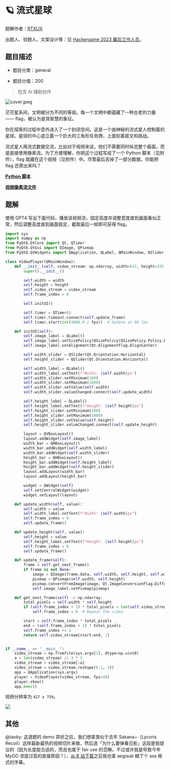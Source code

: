 # 🪐 流式星球

题解作者：[RTXUX](https://github.com/RTXUX)

出题人、验题人、文案设计等：见 [Hackergame 2023 幕后工作人员](../../credits.pdf)。

## 题目描述

- 题目分类：general

- 题目分值：200

> 包含 AI 辅助创作

![cover.jpeg](files/cover.jpeg)

茫茫星系间，文明被分为不同的等级。每一个文明中都蕴藏了一种古老的力量 —— flag，被认为是其智慧的象征。

你在探索的过程中意外进入了一个封闭空间。这是一个由神秘的流式星人控制着的星球。星球的中心竖立着一个巨大的三角形任务牌，上面刻着密文和挑战。

流式星人用流式数据交流，比如对于视频来说，他们不需要同时纵览整个画面，而是直接使用像素流。为了方便理解，你把这个过程写成了一个 Python 脚本（见附件），flag 就藏在这个视频（见附件）中。尽管最后丢掉了一部分数据，你能把 flag 还原出来吗？

**[Python 脚本](./src/create_video.py)**

**[视频像素流文件](https://ftp.lug.ustc.edu.cn/~rtxux/0bd1f9a2-ccab-449c-b95c-af57f7ebc91e/video.bin)**

## 题解

使用 GPT4 写出下面代码，播放该视频流，固定高度并调整宽度直到画面看似正常，然后调整高度直到画面稳定，截取最后一帧即可获得 flag。

```python
import sys
import numpy as np
from PyQt6.QtCore import Qt, QTimer
from PyQt6.QtGui import QImage, QPixmap
from PyQt6.QtWidgets import QApplication, QLabel, QMainWindow, QSlider, QVBoxLayout, QHBoxLayout, QWidget, QSizePolicy

class VideoPlayer(QMainWindow):
    def __init__(self, video_stream: np.ndarray, width=637, height=355, fps=30):
        super().__init__()

        self.width = width
        self.height = height
        self.video_stream = video_stream
        self.frame_index = 0

        self.initUI()

        self.timer = QTimer()
        self.timer.timeout.connect(self.update_frame)
        self.timer.start(int(1000.0 / fps))  # Update at 60 fps

    def initUI(self):
        self.image_label = QLabel()
        self.image_label.setSizePolicy(QSizePolicy(QSizePolicy.Policy.Expanding, QSizePolicy.Policy.Expanding))
        self.image_label.setAlignment(Qt.AlignmentFlag.AlignCenter)

        self.width_slider = QSlider(Qt.Orientation.Horizontal)
        self.height_slider = QSlider(Qt.Orientation.Horizontal)

        self.width_label = QLabel()
        self.width_label.setText(f"Width: {self.width}px")
        self.width_slider.setMinimum(100)
        self.width_slider.setMaximum(1000)
        self.width_slider.setValue(self.width)
        self.width_slider.valueChanged.connect(self.update_width)

        self.height_label = QLabel()
        self.height_label.setText(f"Height: {self.height}px")
        self.height_slider.setMinimum(100)
        self.height_slider.setMaximum(1000)
        self.height_slider.setValue(self.height)
        self.height_slider.valueChanged.connect(self.update_height)

        layout = QVBoxLayout()
        layout.addWidget(self.image_label)
        width_bar = QHBoxLayout()
        width_bar.addWidget(self.width_label)
        width_bar.addWidget(self.width_slider)
        height_bar = QHBoxLayout()
        height_bar.addWidget(self.height_label)
        height_bar.addWidget(self.height_slider)
        layout.addLayout(width_bar)
        layout.addLayout(height_bar)

        widget = QWidget(self)
        self.setCentralWidget(widget)
        widget.setLayout(layout)

    def update_width(self, value):
        self.width = value
        self.width_label.setText(f"Width: {self.width}px")
        self.frame_index = 0
        self.update_frame()

    def update_height(self, value):
        self.height = value
        self.height_label.setText(f"Height: {self.height}px")
        self.frame_index = 0
        self.update_frame()

    def update_frame(self):
        frame = self.get_next_frame()
        if frame is not None:
            image = QImage(frame.data, self.width, self.height, self.width * 3, QImage.Format.Format_RGB888)
            pixmap = QPixmap(self.width, self.height)
            pixmap.convertFromImage(image, Qt.ImageConversionFlag.DiffuseDither)
            self.image_label.setPixmap(pixmap)

    def get_next_frame(self) -> np.ndarray:
        total_pixels = self.width * self.height
        if (self.frame_index + 1) * total_pixels > len(self.video_stream):
            self.frame_index = 0  # Repeat the video

        start = self.frame_index * total_pixels
        end = (self.frame_index + 1) * total_pixels
        self.frame_index += 1
        return self.video_stream[start:end, :]


if __name__ == "__main__":
    video_stream = np.fromfile(sys.argv[1], dtype=np.uint8)
    a = len(video_stream) // 3 * 3
    video_stream = video_stream[:a]
    video_stream = video_stream.reshape((-1, 3))
    app = QApplication(sys.argv)
    player = VideoPlayer(video_stream, fps=30)
    player.show()
    app.exec()
```

视频分辨率为 `427 x 759`。

![](assets/video_stream_flag.png)

## 其他

@taoky: 这道题的 demo 弄好之后，我们想拿类似于去年 Sakana~（Lycoris Recoil）这样最新最热的视频切片来做，然后选「为什么要弹春日影」这段是我提议的（因为长度挺合适的，而且也属于 fair use 的范畴。不过或许我是导致今年 MyGO 浓度过高的直接原因？），[从 B 站下载](https://www.bilibili.com/video/BV19F411y7FA/)之后我也拿 aegisub 糊了个 ass 格式的字幕。
